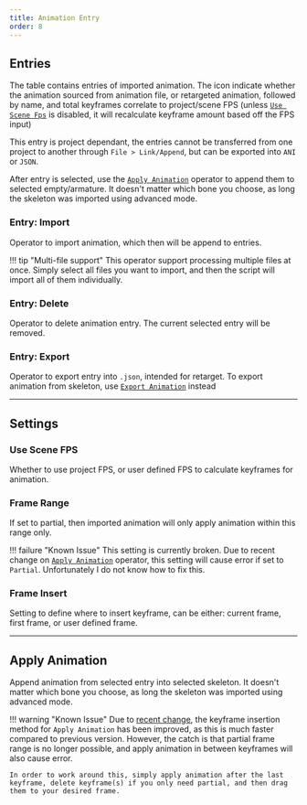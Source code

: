 ```yaml
---
title: Animation Entry
order: 8
---
```


## Entries
The table contains entries of imported animation. The icon indicate whether the animation sourced from animation file, or retargeted animation, followed by name, and total keyframes correlate to project/scene FPS (unless [`Use Scene Fps`](#use-scene-fps) is disabled, it will recalculate keyframe amount based off the FPS input)

This entry is project dependant, the entries cannot be transferred from one project to another through `File > Link/Append`, but can be exported into `ANI` or `JSON`.

After entry is selected, use the [`Apply Animation`](#apply-animation) operator to append them to selected empty/armature. It doesn't matter which bone you choose, as long the skeleton was imported using advanced mode.

### Entry: Import
Operator to import animation, which then will be append to entries.

!!! tip "Multi-file support"
    This operator support processing multiple files at once. Simply select all files you want to import, and then the script will import all of them individually.

### Entry: Delete
Operator to delete animation entry. The current selected entry will be removed.

### Entry: Export
Operator to export entry into `.json`, intended for retarget. To export animation from skeleton, use [`Export Animation`](../ANI%20Panel/export_animation.md) instead

___

## Settings
### Use Scene FPS
Whether to use project FPS, or user defined FPS to calculate keyframes for animation.

### Frame Range
If set to partial, then imported animation will only apply animation within this range only.

!!! failure "Known Issue"
    This setting is currently broken. Due to recent change on [`Apply Animation`](#apply-animation) operator, this setting will cause error if set to `Partial`. Unfortunately I do not know how to fix this.

### Frame Insert
Setting to define where to insert keyframe, can be either: current frame, first frame, or user defined frame.

___

## Apply Animation
Append animation from selected entry into selected skeleton. It doesn't matter which bone you choose, as long the skeleton was imported using advanced mode.

!!! warning "Known Issue"
    Due to [recent change](https://github.com/Trisnox/lost-saga-io3d/commit/bcbef8def8d51ae8ff7bba2861d6bdff48da444b#diff-651b52dc7bdcd71d8763d2391f20df4d18e8b3f94b234d13186e8a70d6de9125), the keyframe insertion method for `Apply Animation` has been improved, as this is much faster compared to previous version. However, the catch is that partial frame range is no longer possible, and apply animation in between keyframes will also cause error.

    In order to work around this, simply apply animation after the last keyframe, delete keyframe(s) if you only need partial, and then drag them to your desired frame.